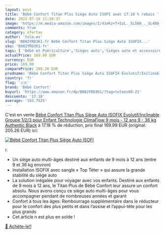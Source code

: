 ```yaml
---
layout: post
title: 'Bébé Confort Titan Plus Siège Auto ISOFI avec 17.18 % rabais '
date: 2021-07-18 11:28:37
image: 'https://m.media-amazon.com/images/I/41eKz+T+5zL._SL500_._SL400_.jpg'
comments: true
category: ofertas
author: 'tole.es'
slug: 'B082YRD3K1-fr Bébé Confort Titan Plus Siège Auto ISOFIX...'
sku: 'B082YRD3K1-fr'
tags: [ 'Bébé et Puériculture','Sièges auto','Sièges auto et accessoires','bébé confort', ]
actualPrice: 169.99 EUR
currency: EUR
price: 169.99
comparePrice: 205.26 EUR
prodname: 'Bébé Confort Titan Plus Siège Auto ISOFIX Evolutif/Inclinable Groupe 1/2/3 pour Enfant  Technologie ClimaFlow  9 mois - 12 ans  9 - 36 kg   Authentic Black'
country: 'fr'
flag: '🇫🇷'
brand: 'Bébé Confort'
buyurl: 'https://www.amazon.fr/dp/B082YRD3K1/?tag=tolees0d-21'
descuento: '17.18'
average: '193.7525'
---
```


C'est en vente [Bébé Confort Titan Plus Siège Auto ISOFIX Evolutif/Inclinable Groupe 1/2/3 pour Enfant  Technologie ClimaFlow  9 mois - 12 ans  9 - 36 kg   Authentic Black](https://www.amazon.fr/dp/B082YRD3K1/?tag=tolees0d-21)  à  17.18 % de réduction, prix final  169.99 EUR (original: 205.26 EUR) ici:

[![Bébé Confort Titan Plus Siège Auto ISOFI](https://m.media-amazon.com/images/I/41eKz+T+5zL._SL500_._SL400_.jpg)](https://www.amazon.fr/dp/B082YRD3K1/?tag=tolees0d-21)

ℹ️:

- Un siège auto multi-âges destiné aux enfants de 9 mois à 12 ans (entre 9 et 36 kg environ)
- Installation ISOFIX avec sangle « Top Téter » qui assure la grande stabilité du siège auto
- La solution inégalée pour voyager avec vos enfants. Destiné aux enfants de 9 mois à 12 ans, le Titan Plus de Bébé Confort leur assure un confort absolu. Nous avons conçu ce siège auto multi-âges pour vous accompagner pendant de nombreuses années et garant
- Confort à tous les âges: Rembourrage supplémentaire dans le réducteur pour le confort des plus petits et dans l’assise et l’appui-tête pour les plus grands
- Cet article n est plus en solde !

[🛒 Achète-le!!](https://www.amazon.fr/dp/B082YRD3K1/?tag=tolees0d-21)
